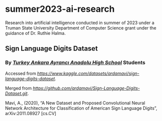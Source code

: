 # summer2023-ai-research
Research into artificial intelligence conducted in summer of 2023 under a Truman State University Department of Computer Science grant under the guidance of Dr. Ruthie Halma.

## Sign Language Digits Dataset
### By ***[Turkey Ankara Ayrancı Anadolu High School](http://ayrancianadolu.meb.k12.tr)*** Students

Accessed from *https://www.kaggle.com/datasets/ardamavi/sign-language-digits-dataset*.

Merged from *https://github.com/ardamavi/Sign-Language-Digits-Dataset.git*.

Mavi, A., (2020), “A New Dataset and Proposed Convolutional Neural Network Architecture for Classification of American Sign Language Digits”, arXiv:2011.08927 [cs.CV]
